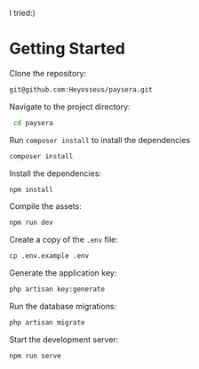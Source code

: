 <p>I tried:) </p>

# **Getting Started**

Clone the repository:

```sh
git@github.com:Heyosseus/paysera.git
```

Navigate to the project directory:

```sh
 cd paysera
```

Run `composer install` to install the dependencies
```sh
composer install
```

Install the dependencies:

```sh
npm install
```

Compile the assets:

```sh
npm run dev
```

Create a copy of the `.env` file:

```sh
cp .env.example .env
```

Generate the application key:

```sh
php artisan key:generate
```

Run the database migrations:

```sh
php artisan migrate
```

Start the development server:

```sh
npm run serve
```
